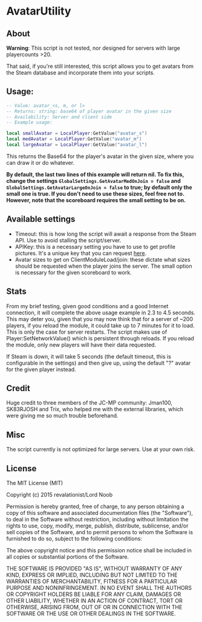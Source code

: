AvatarUtility
=================

About
---------

**Warning**: This script is not tested, nor designed for servers with large playercounts >20.

That said, if you're still interested, this script allows you to get avatars from the Steam database and incorporate them into your scripts.

Usage:
----------

```lua
-- Value: avatar_<s, m, or l>
-- Returns: string: base64 of player avatar in the given size
-- Availability: Server and client side
-- Example usage:

local smallAvatar = LocalPlayer:GetValue("avatar_s")
local medAvatar = LocalPlayer:GetValue("avatar_m")
local largeAvatar = LocalPlayer:GetValue("avatar_l")

```

This returns the Base64 for the player's avatar in the given size, where you can draw it or do whatever.

**By default, the last two lines of this example will return nil. To fix this, change the settings `GlobalSettings.GetAvatarMedOnJoin = false` and `GlobalSettings.GetAvatarLargeOnJoin = false` to true; by default only the small one is true. If you don't need to use these sizes, feel free not to. However, note that the scoreboard requires the small setting to be on.** 

Available settings
-------------------

* Timeout: this is how long the script will await a response from the Steam API. Use to avoid stalling the script/server.
* APIKey: this is a necessary setting you have to use to get profile pictures. It's a unique key that you can request [here](steamcommunity.com/dev/apikey).
* Avatar sizes to get on ClientModuleLoad/join: these dictate what sizes should be requested when the player joins the server. The small option is necessary for the given scoreboard to work.

Stats
---------

From my brief testing, given good conditions and a good Internet connection, it will complete the above usage example in 2.3 to 4.5 seconds.
This may deter you, given that you may now think that for a server of ~200 players, if you reload the module, it could take up to 7 minutes for it to load. 
This is only the case for server restarts. The script makes use of Player:SetNetworkValue() which is persistent through reloads. If you reload the module, only new players will have their data requested.

If Steam is down, it will take 5 seconds (the default timeout, this is configurable in the settings) and then give up, using the default "?" avatar for the given player instead.


Credit
---------
Huge credit to three members of the JC-MP community: Jman100, SK83RJOSH and Trix, who helped me with the external libraries, which were giving me so much trouble beforehand.

Misc
--------
The script currently is not optimized for large servers. Use at your own risk.

License
---------
The MIT License (MIT)

Copyright (c) 2015 revalationist/Lord Noob

Permission is hereby granted, free of charge, to any person obtaining a copy
of this software and associated documentation files (the "Software"), to deal
in the Software without restriction, including without limitation the rights
to use, copy, modify, merge, publish, distribute, sublicense, and/or sell
copies of the Software, and to permit persons to whom the Software is
furnished to do so, subject to the following conditions:

The above copyright notice and this permission notice shall be included in
all copies or substantial portions of the Software.

THE SOFTWARE IS PROVIDED "AS IS", WITHOUT WARRANTY OF ANY KIND, EXPRESS OR
IMPLIED, INCLUDING BUT NOT LIMITED TO THE WARRANTIES OF MERCHANTABILITY,
FITNESS FOR A PARTICULAR PURPOSE AND NONINFRINGEMENT. IN NO EVENT SHALL THE
AUTHORS OR COPYRIGHT HOLDERS BE LIABLE FOR ANY CLAIM, DAMAGES OR OTHER
LIABILITY, WHETHER IN AN ACTION OF CONTRACT, TORT OR OTHERWISE, ARISING FROM,
OUT OF OR IN CONNECTION WITH THE SOFTWARE OR THE USE OR OTHER DEALINGS IN
THE SOFTWARE.

